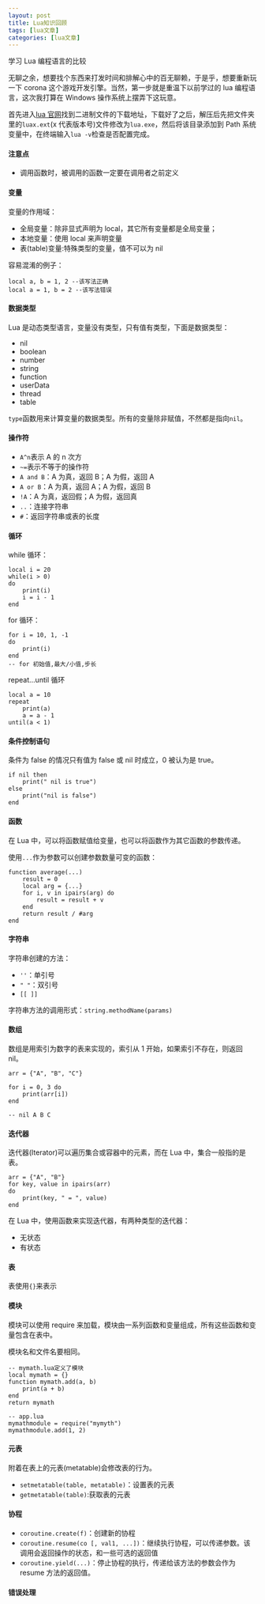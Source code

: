 ```yaml
---
layout: post
title: Lua知识回顾 
tags: [lua文章]
categories: [lua文章]
---
```

学习 Lua 编程语言的比较

无聊之余，想要找个东西来打发时间和排解心中的百无聊赖，于是乎，想要重新玩一下 corona 这个游戏开发引擎。当然，第一步就是重温下以前学过的 lua
编程语言，这次我打算在 Windows 操作系统上摆弄下这玩意。

首先进入[lua 官网](http://www.lua.org/)找到二进制文件的下载地址，下载好了之后，解压后先把文件夹里的`luax.ext`(x
代表版本号)文件修改为`lua.exe`，然后将该目录添加到 Path 系统变量中，在终端输入`lua -v`检查是否配置完成。

#### 注意点

  * 调用函数时，被调用的函数一定要在调用者之前定义

#### 变量

变量的作用域：

  * 全局变量：除非显式声明为 local，其它所有变量都是全局变量；
  * 本地变量：使用 local 来声明变量
  * 表(table)变量:特殊类型的变量，值不可以为 nil

容易混淆的例子：

    
    
    local a, b = 1, 2 --该写法正确
    local a = 1, b = 2 --该写法错误
    

#### 数据类型

Lua 是动态类型语言，变量没有类型，只有值有类型，下面是数据类型：

  * nil
  * boolean
  * number
  * string
  * function
  * userData
  * thread
  * table

`type`函数用来计算变量的数据类型。所有的变量除非赋值，不然都是指向`nil`。

#### 操作符

  * `A^n`表示 A 的 n 次方
  * `~=`表示不等于的操作符
  * `A and B`：A 为真，返回 B；A 为假，返回 A
  * `A or B`：A 为真，返回 A；A 为假，返回 B
  * `!A`：A 为真，返回假；A 为假，返回真
  * `..`：连接字符串
  * `#`：返回字符串或表的长度

#### 循环

while 循环：

    
    
    local i = 20
    while(i > 0)
    do
        print(i)
        i = i - 1
    end
    

for 循环：

    
    
    for i = 10, 1, -1
    do
        print(i)
    end
    -- for 初始值,最大/小值,步长
    

repeat…until 循环

    
    
    local a = 10
    repeat
        print(a)
        a = a - 1
    until(a < 1)
    

#### 条件控制语句

条件为 false 的情况只有值为 false 或 nil 时成立，0 被认为是 true。

    
    
    if nil then
        print(" nil is true")
    else
        print("nil is false")
    end
    

#### 函数

在 Lua 中，可以将函数赋值给变量，也可以将函数作为其它函数的参数传递。

使用`...`作为参数可以创建参数数量可变的函数：

    
    
    function average(...)
        result = 0
        local arg = {...}
        for i, v in ipairs(arg) do
            result = result + v
        end
        return result / #arg
    end
    

#### 字符串

字符串创建的方法：

  * `''`：单引号
  * `" "`：双引号
  * `[[ ]]`

字符串方法的调用形式：`string.methodName(params)`

#### 数组

数组是用索引为数字的表来实现的，索引从 1 开始，如果索引不存在，则返回 nil。

    
    
    arr = {"A", "B", "C"}
    
    for i = 0, 3 do
        print(arr[i])
    end
    
    -- nil A B C
    

#### 迭代器

迭代器(Iterator)可以遍历集合或容器中的元素，而在 Lua 中，集合一般指的是表。

    
    
    arr = {"A", "B"}
    for key, value in ipairs(arr)
    do
        print(key, " = ", value)
    end
    

在 Lua 中，使用函数来实现迭代器，有两种类型的迭代器：

  * 无状态
  * 有状态

#### 表

表使用`{}`来表示

#### 模块

模块可以使用 require 来加载，模块由一系列函数和变量组成，所有这些函数和变量包含在表中。

模块名和文件名要相同。

    
    
    -- mymath.lua定义了模块
    local mymath = {}
    function mymath.add(a, b)
        print(a + b)
    end
    return mymath
    
    -- app.lua
    mymathmodule = require("mymyth")
    mymathmodule.add(1, 2)
    

#### 元表

附着在表上的元表(metatable)会修改表的行为。

  * `setmetatable(table, metatable)`：设置表的元表
  * `getmetatable(table)`:获取表的元表

#### 协程

  * `coroutine.create(f)`：创建新的协程
  * `coroutine.resume(co [, val1, ...])`：继续执行协程，可以传递参数。该调用会返回操作的状态，和一些可选的返回值
  * `coroutine.yield(...)`：停止协程的执行，传递给该方法的参数会作为 resume 方法的返回值。

#### 错误处理